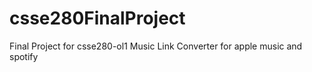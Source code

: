 # csse280FinalProject
Final Project for csse280-ol1
Music Link Converter for apple music and spotify
